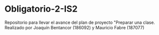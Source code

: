 # Obligatorio-2-IS2
Repositorio para llevar el avance del plan de proyecto "Preparar una clase. Realizado por Joaquín Bentancor (186092) y Mauricio Fabre (187077)
